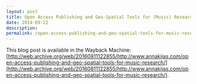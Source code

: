 ```yaml
---
layout: post
title: Open Access Publishing and Geo-Spatial Tools for (Music) Research
date: 2014-09-22
description:
permalink: /open-access-publishing-and-geo-spatial-tools-for-music-research/
---
```


This blog post is available in the Wayback Machine: [http://web.archive.org/web/20160811122855/http://www.annakijas.com/open-access-publishing-and-geo-spatial-tools-for-music-research/](http://web.archive.org/web/20160811122855/http://www.annakijas.com/open-access-publishing-and-geo-spatial-tools-for-music-research/).